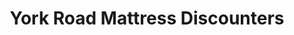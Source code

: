 ---
title: "York Road Mattress Discounters"
url: /govans/york-road-mattress-discounters/
shop: Betten
---